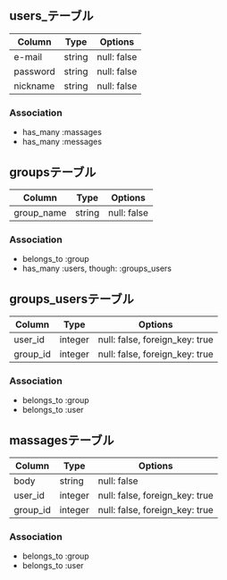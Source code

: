  ## users_テーブル

|Column|Type|Options|
|------|----|-------|
|e-mail|string|null: false|
|password|string|null: false|
|nickname|string|null: false|

### Association
- has_many :massages
- has_many :messages



## groupsテーブル

|Column|Type|Options|
|------|----|-------|
|group_name|string|null: false|

### Association
- belongs_to :group
- has_many :users, though: :groups_users


## groups_usersテーブル

|Column|Type|Options|
|------|----|-------|
|user_id|integer|null: false, foreign_key: true|
|group_id|integer|null: false, foreign_key: true|

### Association
- belongs_to :group
- belongs_to :user


## massagesテーブル

|Column|Type|Options|
|------|----|-------|
|body|string|null: false|
|user_id|integer|null: false, foreign_key: true|
|group_id|integer|null: false, foreign_key: true|

### Association
- belongs_to :group
- belongs_to :user